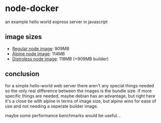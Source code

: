 # node-docker

an example hello world express server in javascript

## image sizes

-   [Regular node image](Dockerfile.node): 909MB
-   [Alpine node image](Dockerfile.alpine): 114MB
-   [Distroless node image](Dockerfile.distroless): 118MB (+909MB builder)

## conclusion

for a simple hello-world web server there aren't any special things needed so
the only real difference between the images is the bundle size. if more specific
things are needed, maybe debian has an advantage, but right here it's a close
tie with alpine in terms of image size, but alpine wins for ease of use and not
needing a seperate builder image.

maybe some performance benchmarks would be useful...
